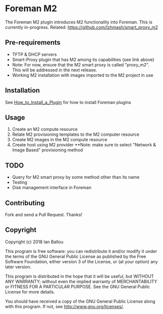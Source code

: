 # Foreman M2

The Foreman M2 plugin introduces M2 functionality into Foreman.  This is currently in-progress.  Related: https://github.com/Izhmash/smart_proxy_m2

## Pre-requirements

- TFTP & DHCP servers
- Smart-Proxy plugin that has M2 among its capabilities (see link above)
- Note: For now, ensure that the M2 smart proxy is called "proxy_m2".  This will be addressed in the next release.
- Working M2 installation with images imported to the M2 project in use

## Installation

See [How_to_Install_a_Plugin](http://projects.theforeman.org/projects/foreman/wiki/How_to_Install_a_Plugin)
for how to install Foreman plugins

## Usage

1) Create an M2 compute resource
2) Relate M2 provisioning templates to the M2 computer resource
3) Create M2 images in the M2 compute resource
4) Create host using M2 provider  **Note: make sure to select "Network & Image Based" provisioning method

## TODO

- Query for M2 smart proxy by some method other than its name
- Testing
- Disk management interface in Foreman

## Contributing

Fork and send a Pull Request. Thanks!

## Copyright

Copyright (c) 2018 Ian Ballou

This program is free software: you can redistribute it and/or modify
it under the terms of the GNU General Public License as published by
the Free Software Foundation, either version 3 of the License, or
(at your option) any later version.

This program is distributed in the hope that it will be useful,
but WITHOUT ANY WARRANTY; without even the implied warranty of
MERCHANTABILITY or FITNESS FOR A PARTICULAR PURPOSE.  See the
GNU General Public License for more details.

You should have received a copy of the GNU General Public License
along with this program.  If not, see <http://www.gnu.org/licenses/>.

